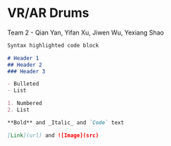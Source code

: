 # VR/AR Drums
Team 2 - Qian Yan, Yifan Xu, Jiwen Wu, Yexiang Shao

```markdown
Syntax highlighted code block

# Header 1
## Header 2
### Header 3

- Bulleted
- List

1. Numbered
2. List

**Bold** and _Italic_ and `Code` text

[Link](url) and ![Image](src)
```
